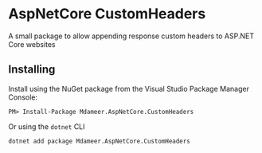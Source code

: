 # AspNetCore CustomHeaders

A small package to allow appending response custom headers to ASP.NET Core websites

## Installing

Install using the NuGet package from the Visual Studio Package Manager Console:

```
PM> Install-Package Mdameer.AspNetCore.CustomHeaders
```

Or using the `dotnet` CLI

```bash
dotnet add package Mdameer.AspNetCore.CustomHeaders
```
